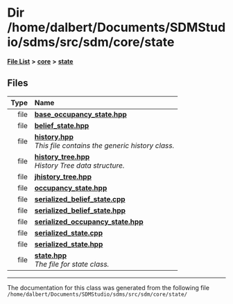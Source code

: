 
<NavBar active_item_id="2"/>

# Dir /home/dalbert/Documents/SDMStudio/sdms/src/sdm/core/state


[**File List**](files.md) **>** [**core**](dir_92216a09053680f71034e5e26026ee62.md) **>** [**state**](dir_d0d8dc666ec4ca9b544d63f25347f269.md)











## Files

| Type | Name |
| ---: | :--- |
| file | [**base\_occupancy\_state.hpp**](base__occupancy__state_8hpp.md) <br> |
| file | [**belief\_state.hpp**](belief__state_8hpp.md) <br> |
| file | [**history.hpp**](history_8hpp.md) <br>_This file contains the generic history class._  |
| file | [**history\_tree.hpp**](history__tree_8hpp.md) <br>_History Tree data structure._  |
| file | [**jhistory\_tree.hpp**](jhistory__tree_8hpp.md) <br> |
| file | [**occupancy\_state.hpp**](occupancy__state_8hpp.md) <br> |
| file | [**serialized\_belief\_state.cpp**](serialized__belief__state_8cpp.md) <br> |
| file | [**serialized\_belief\_state.hpp**](serialized__belief__state_8hpp.md) <br> |
| file | [**serialized\_occupancy\_state.hpp**](serialized__occupancy__state_8hpp.md) <br> |
| file | [**serialized\_state.cpp**](serialized__state_8cpp.md) <br> |
| file | [**serialized\_state.hpp**](serialized__state_8hpp.md) <br> |
| file | [**state.hpp**](state_8hpp.md) <br>_The file for state class._  |


















------------------------------
The documentation for this class was generated from the following file `/home/dalbert/Documents/SDMStudio/sdms/src/sdm/core/state/`